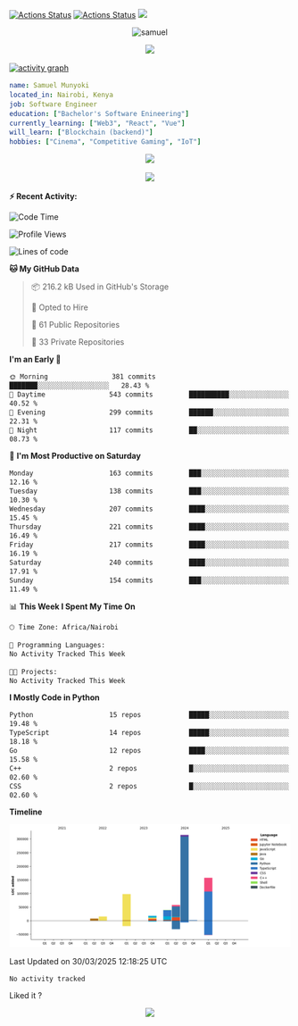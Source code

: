 [![Actions Status](https://github.com/guilyx/guilyx/workflows/wakatime-stats/badge.svg)](https://github.com/samuelmunyoki/samuelmunyoki/actions)
[![Actions Status](https://github.com/guilyx/guilyx/workflows/update-gh-activity/badge.svg)](https://github.com/samuelmunyoki/samuelmunyoki/actions)
![](https://visitor-badge.glitch.me/badge?page_id=samuelmunyoki.samuelmunyoki)

<!-- <p align="center">
<img alt="loficity" width="600px" src="https://github.com/HyunCafe/HyunCafe/raw/main/assests/loficity.gif"</img>
</p> -->

<p align="center">
  <img src="https://socialify.git.ci/samuelmunyoki/samuelmunyoki/image?font=Source%20Code%20Pro&forks=1&issues=1&language=1&name=1&owner=1&pattern=Plus&pulls=1&stargazers=1&theme=Dark" alt="samuel" width="700" height="300" />
</p>



<p align="center">
  <img alig src="https://github-profile-trophy.vercel.app/?username=samuelmunyoki&theme=onedark&column=-1" />
</p>

[![activity graph](https://github-readme-activity-graph.vercel.app/graph?username=samuelmunyoki&theme=github-dark-dimmed&custom_title=Samuel's%20Activity%20Graph&hide_border=true)](https://github.com/ashutosh00710/github-readme-activity-graph)

```yaml
name: Samuel Munyoki
located_in: Nairobi, Kenya
job: Software Engineer 
education: ["Bachelor's Software Enineering"]
currently_learning: ["Web3", "React", "Vue"]
will_learn: ["Blockchain (backend)"]
hobbies: ["Cinema", "Competitive Gaming", "IoT"]
```

<p align="center">
  <img src="https://spotify-github-profile.vercel.app/api/view?uid=11147618695&cover_image=true&theme=novatorem&show_offline=true&background_color=121212&interchange=false&bar_color=53b14f&bar_color_cover=false">
</p>

<p align="center">
  <img src="https://spotify-recently-played-readme.vercel.app/api?user=11147618695&count=5">
</p>


**:zap: Recent Activity:**

<!--START_SECTION:activity-->

<!--END_SECTION:activity-->

<!--START_SECTION:waka-->
![Code Time](http://img.shields.io/badge/Code%20Time-0%20secs-blue)

![Profile Views](http://img.shields.io/badge/Profile%20Views-0-blue)

![Lines of code](https://img.shields.io/badge/From%20Hello%20World%20I%27ve%20Written-707.1%20thousand%20lines%20of%20code-blue)

**🐱 My GitHub Data** 

> 📦 216.2 kB Used in GitHub's Storage 
 > 
> 💼 Opted to Hire
 > 
> 📜 61 Public Repositories 
 > 
> 🔑 33 Private Repositories 
 > 
**I'm an Early 🐤** 

```text
🌞 Morning                381 commits         ███████░░░░░░░░░░░░░░░░░░   28.43 % 
🌆 Daytime                543 commits         ██████████░░░░░░░░░░░░░░░   40.52 % 
🌃 Evening                299 commits         ██████░░░░░░░░░░░░░░░░░░░   22.31 % 
🌙 Night                  117 commits         ██░░░░░░░░░░░░░░░░░░░░░░░   08.73 % 
```
📅 **I'm Most Productive on Saturday** 

```text
Monday                   163 commits         ███░░░░░░░░░░░░░░░░░░░░░░   12.16 % 
Tuesday                  138 commits         ███░░░░░░░░░░░░░░░░░░░░░░   10.30 % 
Wednesday                207 commits         ████░░░░░░░░░░░░░░░░░░░░░   15.45 % 
Thursday                 221 commits         ████░░░░░░░░░░░░░░░░░░░░░   16.49 % 
Friday                   217 commits         ████░░░░░░░░░░░░░░░░░░░░░   16.19 % 
Saturday                 240 commits         ████░░░░░░░░░░░░░░░░░░░░░   17.91 % 
Sunday                   154 commits         ███░░░░░░░░░░░░░░░░░░░░░░   11.49 % 
```


📊 **This Week I Spent My Time On** 

```text
🕑︎ Time Zone: Africa/Nairobi

💬 Programming Languages: 
No Activity Tracked This Week

🐱‍💻 Projects: 
No Activity Tracked This Week
```

**I Mostly Code in Python** 

```text
Python                   15 repos            █████░░░░░░░░░░░░░░░░░░░░   19.48 % 
TypeScript               14 repos            █████░░░░░░░░░░░░░░░░░░░░   18.18 % 
Go                       12 repos            ████░░░░░░░░░░░░░░░░░░░░░   15.58 % 
C++                      2 repos             █░░░░░░░░░░░░░░░░░░░░░░░░   02.60 % 
CSS                      2 repos             █░░░░░░░░░░░░░░░░░░░░░░░░   02.60 % 
```



**Timeline**

![Lines of Code chart](https://raw.githubusercontent.com/samuelmunyoki/samuelmunyoki/main/assets/bar_graph.png)


 Last Updated on 30/03/2025 12:18:25 UTC
<!--END_SECTION:waka-->

<!--START_SECTION:waka-simple-->

```text
No activity tracked
```

<!--END_SECTION:waka-simple-->

Liked it ?

<p align="center">
  <img src="https://capsule-render.vercel.app/api?type=waving&color=gradient&height=60&section=footer"/>
</p>

